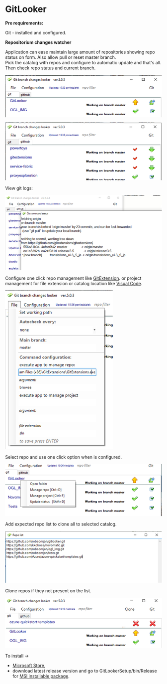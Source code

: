 # GitLooker

**Pre requirements:**

Git - installed and configured.

**Repositorium changes watcher**

Application can ease maintain large amount of repositories showing repo status on form.
Also allow pull or reset master branch.  
Pick the catalog with repos and configure to automatic update and that's all.  
Then check repo status and current branch.

![repo1.png](img/repo1.png "repo1.png")

![repo1.png](img/repo2.png "repo1.png")

View git logs:

![repo1.png](img/repo3.png "repo1.png")

Configure one click repo management like [GitExtension](https://github.com/gitextensions/gitextensions#:~:text=GitHub%20-%20gitextensions%2Fgitextensions%3A%20Git%20Extensions%20is%20a%20standalone,with%20Windows%20Explorer%20and%20Microsoft%20Visual%20Studio%20%282015%2F2017%2F2019%29). or project management for file extension or catalog location like [Visual Code](https://code.visualstudio.com/).

![repo1.png](img/repo4.png "repo1.png")

Select repo and use one click option when is configured.

![repo1.png](img/repo5.png "repo1.png")

Add expected repo list to clone all to selected catalog.

![repo1.png](img/repo6.png "repo1.png")

Clone repos if they not present on the list.

![repo1.png](img/repo7.png "repo1.png")

To install -> 
- [Microsoft Store](https://www.microsoft.com/store/apps/9PK6TGX9T87P), 
- download latest release version and go to GitLookerSetup/bin/Release
for [MSI installable package](https://github.com/robsonrjan/GitLooker/releases).

